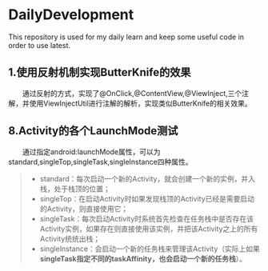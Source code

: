 # DailyDevelopment
This repository is used for my daily learn and keep some useful code in order to use latest.

## 1.使用反射机制实现ButterKnife的效果

&emsp;&emsp;通过反射的方式，实现了@OnClick,@ContentView,@ViewInject,三个注解，并使用ViewInjectUtil进行注解的解析，实现类似ButterKnife的相关效果。

## 8.Activity的各个LaunchMode测试

&emsp;&emsp;通过指定android:launchMode属性，可以为standard,singleTop,singleTask,singleInstance四种属性。

> * standard：每次启动一个新的Activity，就会创建一个新的实例，并入栈，处于栈顶的位置；
> * singleTop：在启动Activity时如果发现栈顶的Activity已经是需要启动的Activity，则直接使用它；
> * singleTask：每次启动Activity时系统首先检查在任务栈中是否存在该Activity实例，如果存在则直接使用该实例，并把该Activity之上的所有Activity统统出栈；
> * singleInstance：会启动一个新的任务栈来管理该Activity（实际上如果**singleTask指定不同的taskAffinity，也会启动一个新的任务栈**）。